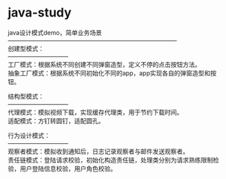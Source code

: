 # java-study  
java设计模式demo，简单业务场景  
————————————————————————————  
创建型模式：  
——————————  
工厂模式：根据系统不同创建不同弹窗造型，定义不停的点击按钮方法。  
抽象工厂模式：根据系统不同初始化不同的app，app实现各自的弹窗造型和按钮。  
  
结构型模式：  
——————————  
代理模式：模拟视频下载，实现缓存代理类，用于节约下载时间。  
适配模式：方钉转圆钉，适配圆孔。  
  
行为设计模式：  
——————————  
观察者模式：模拟收到通知后，日志记录观察者与邮件发送观察者。  
责任链模式：登陆请求校验，初始化构造责任链，处理类分别为请求熟练限制检验，用户登陆信息校验，用户角色校验。  

